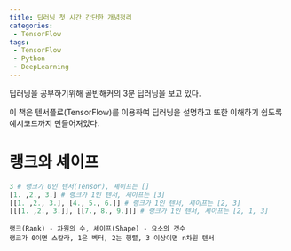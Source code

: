 ```yaml
---
title: 딥러닝 첫 시간 간단한 개념정리 
categories:
 - TensorFlow
tags:
 - TensorFlow
 - Python
 - DeepLearning
---
```


딥러닝을 공부하기위해 골빈해커의 3분 딥러닝을 보고 있다.

이 책은 텐서플로(TensorFlow)를 이용하여 딥러닝을 설명하고 또한 이해하기 쉽도록 예시코드까지 만들어져있다.

# 랭크와 셰이프

```python
3 # 랭크가 0인 텐서(Tensor), 셰이프는 []
[1. ,2., 3.] # 랭크가 1인 텐서, 셰이프는 [3]
[[1. ,2., 3.], [4., 5., 6.]] # 랭크가 1인 텐서, 셰이프는 [2, 3]
[[[1. ,2., 3.]], [[7., 8., 9.]]] # 랭크가 1인 텐서, 셰이프는 [2, 1, 3]
```
```
랭크(Rank) - 차원의 수, 셰이프(Shape) - 요소의 갯수
랭크가 0이면 스칼라, 1은 벡터, 2는 행렬, 3 이상이면 n차원 텐서
```
